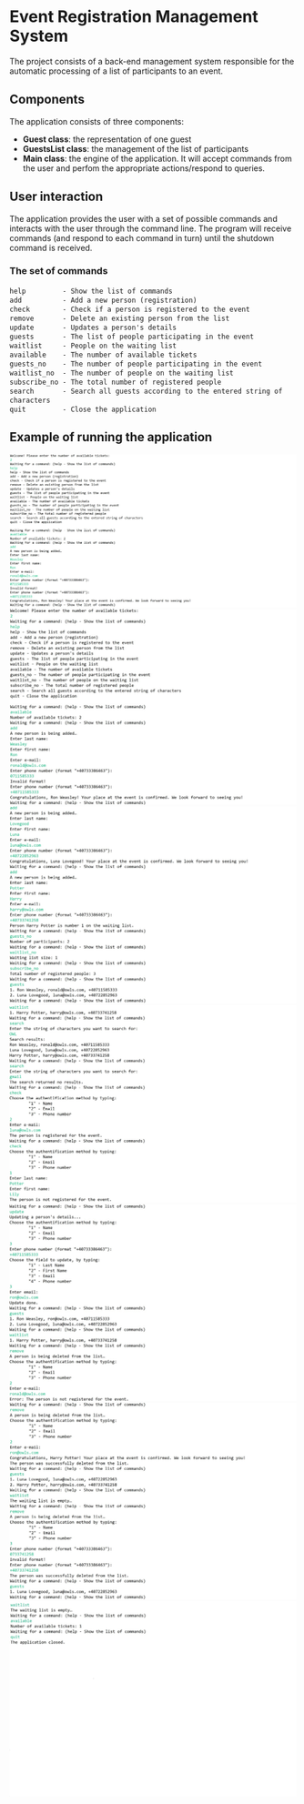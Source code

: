 # Event Registration Management System

The project consists of a back-end management system responsible for the automatic processing of a list of participants to an event.


## Components

The application consists of three components:
- **Guest class**: the representation of one guest
- **GuestsList class**: the management of the list of participants
- **Main class**: the engine of the application. It will accept commands from the user and perfom the appropriate actions/respond to queries.


## User interaction

The application provides the user with a set of possible commands and interacts with the user through the command line. The program will receive commands (and respond to each command in turn) until the shutdown command is received.


### The set of commands
```
help         - Show the list of commands
add          - Add a new person (registration)
check        - Check if a person is registered to the event
remove       - Delete an existing person from the list
update       - Updates a person's details
guests       - The list of people participating in the event
waitlist     - People on the waiting list
available    - The number of available tickets
guests_no    - The number of people participating in the event
waitlist_no  - The number of people on the waiting list
subscribe_no - The total number of registered people
search       - Search all guests according to the entered string of characters
quit         - Close the application
```
## Example of running the application

![pic1](Screenshots/apic1.jpg)
![pic1](Screenshots/aapic1.jpg)
![pic2](Screenshots/aapic2.jpg)
![pic3](Screenshots/aapic3.jpg)
![pic4](Screenshots/aapic4.jpg)
![pic5](Screenshots/aapic5.jpg)
![pic6](Screenshots/aapic6.jpg)

